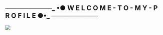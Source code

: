 ## ──────────_ •● W E L C O M E - T O - M Y - P R O F I L E ●•_ ──────────

![](https://cdn.discordapp.com/attachments/831877886680104971/905424865190899723/Konachan.com_-_323955_sample.jpg)
